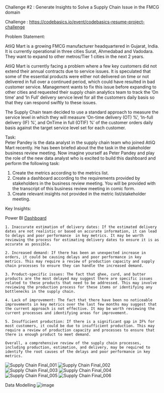 Challenge #2 : Generate Insights to Solve a Supply Chain Issue in the FMCG domain

Challenge : https://codebasics.io/event/codebasics-resume-project-challenge

Problem Statement:

AtliQ Mart is a growing FMCG manufacturer headquartered in Gujarat, India. It is currently operational in three cities Surat, Ahmedabad and Vadodara. They want to expand to other metros/Tier 1 cities in the next 2 years.

AtliQ Mart is currently facing a problem where a few key customers did not extend their annual contracts due to service issues. It is speculated that some of the essential products were either not delivered on time or not delivered in full over a continued period, which could have resulted in bad customer service. Management wants to fix this issue before expanding to other cities and requested their supply chain analytics team to track the ’On time’ and ‘In Full’ delivery service level for all the customers daily basis so that they can respond swiftly to these issues.

The Supply Chain team decided to use a standard approach to measure the service level in which they will measure ‘On-time delivery (OT) %’, ‘In-full delivery (IF) %’, and OnTime in full (OTIF) %’ of the customer orders daily basis against the target service level set for each customer.

Task:  
Peter Pandey is the data analyst in the supply chain team who joined AtliQ Mart recently. He has been briefed about the the task in the stakeholder business review meeting. Now imagine yourself as Peter Pandey and play the role of the new data analyst who is excited to build this dashboard and perform the following task:

1.	Create the metrics according to the metrics list.
2. 	Create a dashboard according to the requirements provided by stakeholders in the 	business review meeting. You will be provided with the transcript of this business 	review meeting in comic form.
3. 	Create relevant insights not provided in the metric list/stakeholder meeting.

Key Insights: 

Power BI [Dashboard](https://app.powerbi.com/view?r=eyJrIjoiMzY4N2VjNGUtZGUxOS00OGZkLWJhOTQtMGVjZjIxZDM3ZjFhIiwidCI6ImM2ZTU0OWIzLTVmNDUtNDAzMi1hYWU5LWQ0MjQ0ZGM1YjJjNCJ9)

	1. Inaccurate estimation of delivery dates: If the estimated delivery dates are not realistic or based on accurate information, it can lead to delays and poor performance 	in key metrics. It may be worth reviewing the process for estimating delivery dates to ensure it is as accurate as possible.

	2. Increased demand: If there has been an unexpected increase in orders, it could be causing delays and poor performance in key metrics. This may require a review of production capacity and supply chain processes to ensure they can handle the increased demand.

	3. Product-specific issues: The fact that ghee, curd, and butter products are the most delayed may suggest there are specific issues related to these products that need to be addressed. This may involve reviewing the production process for these items or identifying any bottlenecks in the supply chain.

	4. Lack of improvement: The fact that there have been no noticeable improvements in key metrics over the last few months may suggest that the current approach is not effective. It may be worth reviewing the current processes and identifying areas for improvement.

	5. Insufficient production: If there is a significant gap in IF% for most customers, it could be due to insufficient production. This may require a review of production capacity and processes to ensure that there is enough product to meet demand.

	Overall, a comprehensive review of the supply chain processes, including production, estimation, and delivery, may be required to identify the root causes of the delays and poor performance in key metrics.

![Supply Chain Final_001](https://user-images.githubusercontent.com/131879017/235760106-7a3ec209-0f31-4e7b-96ea-f978478d7e5e.jpg)
![Supply Chain Final_002](https://user-images.githubusercontent.com/131879017/235760130-bca749e7-7c65-42f4-8c0d-8fb74aa23ce3.jpg)
![Supply Chain Final_003](https://user-images.githubusercontent.com/131879017/235760162-53ef1937-0b13-4f85-b5cb-bda1a065db27.jpg)
![Supply Chain Final_004](https://user-images.githubusercontent.com/131879017/235760221-793ac5d9-0ac0-4d78-83a0-3eca4a45c674.jpg)
![Supply Chain Final_005](https://user-images.githubusercontent.com/131879017/235760231-488ef341-374e-483c-91c4-4f672fe1f3c9.jpg)
![Supply Chain Final_006](https://user-images.githubusercontent.com/131879017/235760253-158e6678-79bd-4137-af7d-070be76f2e04.jpg)


Data Modelling
![image](https://github.com/MuhammadFakhrurradhi/PowerBI-DataAnalysis_FMGC_SupplyChain/assets/131879017/ef4e14a3-6f15-4faa-a06f-3ea051b095b0)






